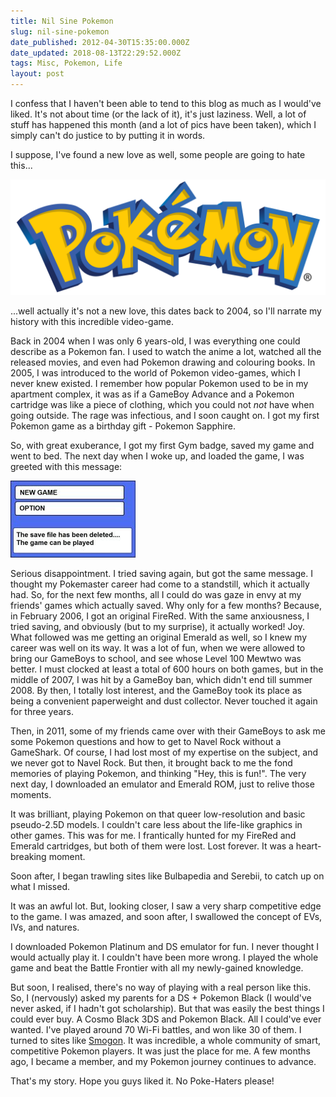 ```yaml
---
title: Nil Sine Pokemon
slug: nil-sine-pokemon
date_published: 2012-04-30T15:35:00.000Z
date_updated: 2018-08-13T22:29:52.000Z
tags: Misc, Pokemon, Life
layout: post
---
```


I confess that I haven\'t been able to tend to this blog as much as I would\'ve liked. It\'s not about time (or the lack of it), it\'s just laziness. Well, a lot of stuff has happened this month (and a lot of pics have been taken), which I simply can\'t do justice to by putting it in words.

I suppose, I\'ve found a new love as well, some people are going to hate this...

![Pokemon-PNG-Pic](/content/images/2018/08/Pokemon-PNG-Pic.png)

...well actually it\'s not a new love, this dates back to 2004, so I\'ll narrate my history with this incredible video-game.

Back in 2004 when I was only 6 years-old, I was everything one could describe as a Pokemon fan. I used to watch the anime a lot, watched all the released movies, and even had Pokemon drawing and colouring books. In 2005, I was introduced to the world of Pokemon video-games, which I never knew existed. I remember how popular Pokemon used to be in my apartment complex, it was as if a GameBoy Advance and a Pokemon cartridge was like a piece of clothing, which you could not *not* have when going outside. The rage was infectious, and I soon caught on. I got my first Pokemon game as a birthday gift - Pokemon Sapphire.

So, with great exuberance, I got my first Gym badge, saved my game and went to bed. The next day when I woke up, and loaded the game, I was greeted with this message:

![deleted-file](/content/images/2018/08/deleted-file.jpg)

Serious disappointment. I tried saving again, but got the same message. I thought my Pokemaster career had come to a standstill, which it actually had. So, for the next few months, all I could do was gaze in envy at my friends\' games which actually saved. Why only for a few months? Because, in February 2006, I got an original FireRed. With the same anxiousness, I tried saving, and obviously (but to my surprise), it actually worked! Joy. What followed was me getting an original Emerald as well, so I knew my career was well on its way. It was a lot of fun, when we were allowed to bring our GameBoys to school, and see whose Level 100 Mewtwo was better. I must clocked at least a total of 600 hours on both games, but in the middle of 2007, I was hit by a GameBoy ban, which didn\'t end till summer 2008. By then, I totally lost interest, and the GameBoy took its place as being a convenient paperweight and dust collector. Never touched it again for three years.

Then, in 2011, some of my friends came over with their GameBoys to ask me some Pokemon questions and how to get to Navel Rock without a GameShark. Of course, I had lost most of my expertise on the subject, and we never got to Navel Rock. But then, it brought back to me the fond memories of playing Pokemon, and thinking \"Hey, this is fun!\". The very next day, I downloaded an emulator and Emerald ROM, just to relive those moments.

It was brilliant, playing Pokemon on that queer low-resolution and basic pseudo-2.5D models. I couldn\'t care less about the life-like graphics in other games. This was for me. I frantically hunted for my FireRed and Emerald cartridges, but both of them were lost. Lost forever. It was a heart-breaking moment.

Soon after, I began trawling sites like Bulbapedia and Serebii, to catch up on what I missed.

It was an awful lot. But, looking closer, I saw a very sharp competitive edge to the game. I was amazed, and soon after, I swallowed the concept of EVs, IVs, and natures.

I downloaded Pokemon Platinum and DS emulator for fun. I never thought I would actually play it. I couldn\'t have been more wrong. I played the whole game and beat the Battle Frontier with all my newly-gained knowledge.

But soon, I realised, there\'s no way of playing with a real person like this. So, I (nervously) asked my parents for a DS + Pokemon Black (I would\'ve never asked, if I hadn\'t got scholarship). But that was easily the best things I could ever buy. A Cosmo Black 3DS and Pokemon Black. All I could\'ve ever wanted. I\'ve played around 70 Wi-Fi battles, and won like 30 of them. I turned to sites like [Smogon](http://smogon.com/). It was incredible, a whole community of smart, competitive Pokemon players. It was just the place for me. A few months ago, I became a member, and my Pokemon journey continues to advance.

That\'s my story. Hope you guys liked it. No Poke-Haters please!
